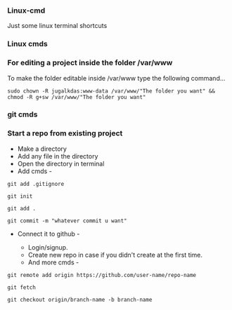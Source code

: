 ### Linux-cmd
Just some linux terminal shortcuts

### Linux cmds
### For editing a project inside the folder /var/www


To make the folder editable inside /var/www type the following command...

```
sudo chown -R jugalkdas:www-data /var/www/"The folder you want" && chmod -R g+sw /var/www/"The folder you want"

```

### git cmds

### Start a repo from existing project

* Make a directory
* Add any file in the directory
* Open the directory in terminal
* Add cmds -


```git add .gitignore```
    
```git init```
    
```git add .```

```git commit -m "whatever commit u want"```


* Connect it to github -
    
    * Login/signup.
    * Create new repo in case if you didn't create at the first time.
    * And more cmds -
    
```git remote add origin https://github.com/user-name/repo-name```

```git fetch```

```git checkout origin/branch-name -b branch-name```
